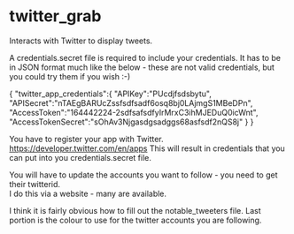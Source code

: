 # twitter_grab
Interacts with Twitter to display tweets.

A credentials.secret file is required to include your credentials.  It has to be in JSON format
much like the below - these are not valid credentials, but you could try them if you wish :-)

{
    "twitter_app_credentials":{
        "APIKey":"PUcdjfsdsbytu",
        "APISecret":"nTAEgBARUcZssfsdfsadf6osq8bj0LAjmgS1MBeDPn",
        "AccessToken":"164442224-2sdfsafsdfyIrMrxC3ihMJEDuQ0icWnt",
        "AccessTokenSecret":"sOhAv3Njgasdgsadggs68asfsdf2nQS8j"
    }
}

You have to register your app with Twitter.  https://developer.twitter.com/en/apps
This will result in credentials that you can put into you credentials.secret file. 

You will have to update the accounts you want to follow - you need to get their twitterid.  
I do this via a website - many are available. 

I think it is fairly obvious how to fill out the notable_tweeters file.  Last portion is the 
colour to use for the twitter accounts you are following.


